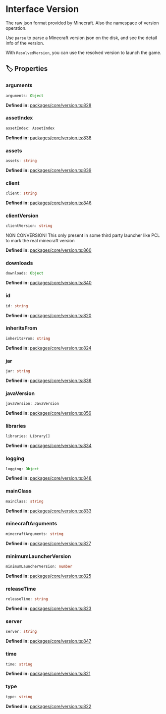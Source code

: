 # Interface Version

The raw json format provided by Minecraft. Also the namespace of version operation.

Use ``parse`` to parse a Minecraft version json on the disk, and see the detail info of the version.

With ``ResolvedVersion``, you can use the resolved version to launch the game.
## 🏷️ Properties

### arguments <Badge type="info" text="optional" />

```ts
arguments: Object
```
<p style="font-size: 14px; color: var(--vp-c-text-2)">
<strong>Defined in:</strong> <a href="https://github.com/voxelum/minecraft-launcher-core-node/blob/master/packages/core/version.ts#L828" target="_blank" rel="noreferrer">packages/core/version.ts:828</a>
</p>


### assetIndex <Badge type="info" text="optional" />

```ts
assetIndex: AssetIndex
```
<p style="font-size: 14px; color: var(--vp-c-text-2)">
<strong>Defined in:</strong> <a href="https://github.com/voxelum/minecraft-launcher-core-node/blob/master/packages/core/version.ts#L838" target="_blank" rel="noreferrer">packages/core/version.ts:838</a>
</p>


### assets <Badge type="info" text="optional" />

```ts
assets: string
```
<p style="font-size: 14px; color: var(--vp-c-text-2)">
<strong>Defined in:</strong> <a href="https://github.com/voxelum/minecraft-launcher-core-node/blob/master/packages/core/version.ts#L839" target="_blank" rel="noreferrer">packages/core/version.ts:839</a>
</p>


### client <Badge type="info" text="optional" />

```ts
client: string
```
<p style="font-size: 14px; color: var(--vp-c-text-2)">
<strong>Defined in:</strong> <a href="https://github.com/voxelum/minecraft-launcher-core-node/blob/master/packages/core/version.ts#L846" target="_blank" rel="noreferrer">packages/core/version.ts:846</a>
</p>


### clientVersion <Badge type="info" text="optional" />

```ts
clientVersion: string
```
NON CONVERSION! This only present in some third party launcher like PCL to mark the real minecraft version
<p style="font-size: 14px; color: var(--vp-c-text-2)">
<strong>Defined in:</strong> <a href="https://github.com/voxelum/minecraft-launcher-core-node/blob/master/packages/core/version.ts#L860" target="_blank" rel="noreferrer">packages/core/version.ts:860</a>
</p>


### downloads <Badge type="info" text="optional" />

```ts
downloads: Object
```
<p style="font-size: 14px; color: var(--vp-c-text-2)">
<strong>Defined in:</strong> <a href="https://github.com/voxelum/minecraft-launcher-core-node/blob/master/packages/core/version.ts#L840" target="_blank" rel="noreferrer">packages/core/version.ts:840</a>
</p>


### id

```ts
id: string
```
<p style="font-size: 14px; color: var(--vp-c-text-2)">
<strong>Defined in:</strong> <a href="https://github.com/voxelum/minecraft-launcher-core-node/blob/master/packages/core/version.ts#L820" target="_blank" rel="noreferrer">packages/core/version.ts:820</a>
</p>


### inheritsFrom <Badge type="info" text="optional" />

```ts
inheritsFrom: string
```
<p style="font-size: 14px; color: var(--vp-c-text-2)">
<strong>Defined in:</strong> <a href="https://github.com/voxelum/minecraft-launcher-core-node/blob/master/packages/core/version.ts#L824" target="_blank" rel="noreferrer">packages/core/version.ts:824</a>
</p>


### jar <Badge type="info" text="optional" />

```ts
jar: string
```
<p style="font-size: 14px; color: var(--vp-c-text-2)">
<strong>Defined in:</strong> <a href="https://github.com/voxelum/minecraft-launcher-core-node/blob/master/packages/core/version.ts#L836" target="_blank" rel="noreferrer">packages/core/version.ts:836</a>
</p>


### javaVersion <Badge type="info" text="optional" />

```ts
javaVersion: JavaVersion
```
<p style="font-size: 14px; color: var(--vp-c-text-2)">
<strong>Defined in:</strong> <a href="https://github.com/voxelum/minecraft-launcher-core-node/blob/master/packages/core/version.ts#L856" target="_blank" rel="noreferrer">packages/core/version.ts:856</a>
</p>


### libraries

```ts
libraries: Library[]
```
<p style="font-size: 14px; color: var(--vp-c-text-2)">
<strong>Defined in:</strong> <a href="https://github.com/voxelum/minecraft-launcher-core-node/blob/master/packages/core/version.ts#L834" target="_blank" rel="noreferrer">packages/core/version.ts:834</a>
</p>


### logging <Badge type="info" text="optional" />

```ts
logging: Object
```
<p style="font-size: 14px; color: var(--vp-c-text-2)">
<strong>Defined in:</strong> <a href="https://github.com/voxelum/minecraft-launcher-core-node/blob/master/packages/core/version.ts#L848" target="_blank" rel="noreferrer">packages/core/version.ts:848</a>
</p>


### mainClass

```ts
mainClass: string
```
<p style="font-size: 14px; color: var(--vp-c-text-2)">
<strong>Defined in:</strong> <a href="https://github.com/voxelum/minecraft-launcher-core-node/blob/master/packages/core/version.ts#L833" target="_blank" rel="noreferrer">packages/core/version.ts:833</a>
</p>


### minecraftArguments <Badge type="info" text="optional" />

```ts
minecraftArguments: string
```
<p style="font-size: 14px; color: var(--vp-c-text-2)">
<strong>Defined in:</strong> <a href="https://github.com/voxelum/minecraft-launcher-core-node/blob/master/packages/core/version.ts#L827" target="_blank" rel="noreferrer">packages/core/version.ts:827</a>
</p>


### minimumLauncherVersion

```ts
minimumLauncherVersion: number
```
<p style="font-size: 14px; color: var(--vp-c-text-2)">
<strong>Defined in:</strong> <a href="https://github.com/voxelum/minecraft-launcher-core-node/blob/master/packages/core/version.ts#L825" target="_blank" rel="noreferrer">packages/core/version.ts:825</a>
</p>


### releaseTime

```ts
releaseTime: string
```
<p style="font-size: 14px; color: var(--vp-c-text-2)">
<strong>Defined in:</strong> <a href="https://github.com/voxelum/minecraft-launcher-core-node/blob/master/packages/core/version.ts#L823" target="_blank" rel="noreferrer">packages/core/version.ts:823</a>
</p>


### server <Badge type="info" text="optional" />

```ts
server: string
```
<p style="font-size: 14px; color: var(--vp-c-text-2)">
<strong>Defined in:</strong> <a href="https://github.com/voxelum/minecraft-launcher-core-node/blob/master/packages/core/version.ts#L847" target="_blank" rel="noreferrer">packages/core/version.ts:847</a>
</p>


### time

```ts
time: string
```
<p style="font-size: 14px; color: var(--vp-c-text-2)">
<strong>Defined in:</strong> <a href="https://github.com/voxelum/minecraft-launcher-core-node/blob/master/packages/core/version.ts#L821" target="_blank" rel="noreferrer">packages/core/version.ts:821</a>
</p>


### type

```ts
type: string
```
<p style="font-size: 14px; color: var(--vp-c-text-2)">
<strong>Defined in:</strong> <a href="https://github.com/voxelum/minecraft-launcher-core-node/blob/master/packages/core/version.ts#L822" target="_blank" rel="noreferrer">packages/core/version.ts:822</a>
</p>



